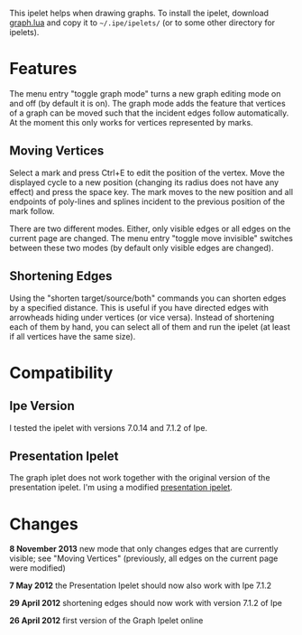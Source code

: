 This ipelet helps when drawing graphs.  To install the ipelet,
download [graph.lua](graph.lua) and copy it to `~/.ipe/ipelets/` (or
to some other directory for ipelets).

# Features #

The menu entry "toggle graph mode" turns a new graph editing mode on
and off (by default it is on).  The graph mode adds the feature that
vertices of a graph can be moved such that the incident edges follow
automatically.  At the moment this only works for vertices represented
by marks.

## Moving Vertices ##

Select a mark and press Ctrl+E to edit the position of the vertex.
Move the displayed cycle to a new position (changing its radius does
not have any effect) and press the space key.  The mark moves to the
new position and all endpoints of poly-lines and splines incident to
the previous position of the mark follow.

There are two different modes.  Either, only visible edges or all
edges on the current page are changed.  The menu entry "toggle move
invisible" switches between these two modes (by default only visible
edges are changed).

## Shortening Edges ##

Using the "shorten target/source/both" commands you can shorten edges
by a specified distance.  This is useful if you have directed edges
with arrowheads hiding under vertices (or vice versa).  Instead of
shortening each of them by hand, you can select all of them and run
the ipelet (at least if all vertices have the same size).

# Compatibility #

## Ipe Version ##

I tested the ipelet with versions 7.0.14 and 7.1.2 of Ipe.

## Presentation Ipelet ##

The graph iplet does not work together with the original version of
the presentation ipelet.  I'm using a modified [presentation
ipelet](presentation.lua).

# Changes #

**8 November 2013**
    new mode that only changes edges that are currently visible; see
    "Moving Vertices" (previously, all edges on the current page were
    modified) 

**7 May 2012**
    the Presentation Ipelet should now also work with Ipe 7.1.2

**29 April 2012**
    shortening edges should now work with version 7.1.2 of Ipe

**26 April 2012**
    first version of the Graph Ipelet online
